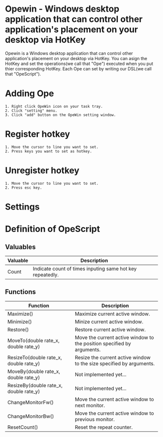 
# Opewin - Windows desktop application that can control other application's placement on your desktop via HotKey

Opewin is a Windows desktop application that can control other application's placement on your desktop via HotKey.
You can asign the HotKey and set the operations(we call that "Ope") executed when you put thier corresponding HotKey. 
Each Ope can set by writing our DSL(we call that "OpeScript"). 


# Adding Ope
	1. Right click OpeWin icon on your task tray. 
	2. Click "setting" menu.
	3. Click "add" button on the OpeWin setting window.

# Register hotkey
	1. Move the cursor to line you want to set.
	2. Press keys you want to set as hotkey.

# Unregister hotkey
	1. Move the cursor to line you want to set.
	2. Press esc key.

# Settings

# Definition of OpeScript
## Valuables
|Valuable |Description |
|---|---|
|Count |Indicate count of times inputing same hot key repeatedly. |
## Functions
|Function |Description |
|---|---|
|Maximize()                              |Maximize current active window. |
|Minimize()                              |Minize current active window.  |
|Restore()                               |Restore current active window.  |
|MoveTo(double rate_x, double rate_y)    |Move the current active window to the position specified by arguments.|
|ResizeTo(double rate_x, double rate_y)  |Resize the current active window to the size specified by arguments.|
|MoveBy(double rate_x, double rate_y)    |Not implemented yet...|
|ResizeBy(double rate_x, double rate_y)  |Not implemented yet...|
|ChangeMonitorFw()                       |Move the current active window to next monitor.|
|ChangeMonitorBw()                       |Move the current active window to previous monitor.|
|ResetCount()                            |Reset the repeat counter.|
